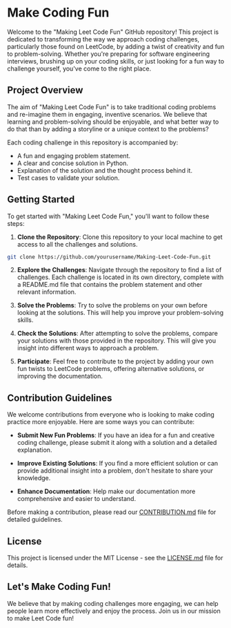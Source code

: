 
# Make Coding Fun

Welcome to the "Making Leet Code Fun" GitHub repository! This project is dedicated to transforming the way we approach coding challenges, particularly those found on LeetCode, by adding a twist of creativity and fun to problem-solving. Whether you're preparing for software engineering interviews, brushing up on your coding skills, or just looking for a fun way to challenge yourself, you've come to the right place.

## Project Overview

The aim of "Making Leet Code Fun" is to take traditional coding problems and re-imagine them in engaging, inventive scenarios. We believe that learning and problem-solving should be enjoyable, and what better way to do that than by adding a storyline or a unique context to the problems?

Each coding challenge in this repository is accompanied by:
- A fun and engaging problem statement.
- A clear and concise solution in Python.
- Explanation of the solution and the thought process behind it.
- Test cases to validate your solution.

## Getting Started

To get started with "Making Leet Code Fun," you'll want to follow these steps:

1. **Clone the Repository**: Clone this repository to your local machine to get access to all the challenges and solutions.

```bash
git clone https://github.com/yourusername/Making-Leet-Code-Fun.git
```

2. **Explore the Challenges**: Navigate through the repository to find a list of challenges. Each challenge is located in its own directory, complete with a README.md file that contains the problem statement and other relevant information.

3. **Solve the Problems**: Try to solve the problems on your own before looking at the solutions. This will help you improve your problem-solving skills.

4. **Check the Solutions**: After attempting to solve the problems, compare your solutions with those provided in the repository. This will give you insight into different ways to approach a problem.

5. **Participate**: Feel free to contribute to the project by adding your own fun twists to LeetCode problems, offering alternative solutions, or improving the documentation.

## Contribution Guidelines

We welcome contributions from everyone who is looking to make coding practice more enjoyable. Here are some ways you can contribute:

- **Submit New Fun Problems**: If you have an idea for a fun and creative coding challenge, please submit it along with a solution and a detailed explanation.

- **Improve Existing Solutions**: If you find a more efficient solution or can provide additional insight into a problem, don't hesitate to share your knowledge.

- **Enhance Documentation**: Help make our documentation more comprehensive and easier to understand.

Before making a contribution, please read our [CONTRIBUTION.md](CONTRIBUTION.md) file for detailed guidelines.

## License

This project is licensed under the MIT License - see the [LICENSE.md](LICENSE.md) file for details.

## Let's Make Coding Fun!

We believe that by making coding challenges more engaging, we can help people learn more effectively and enjoy the process. Join us in our mission to make Leet Code fun!
